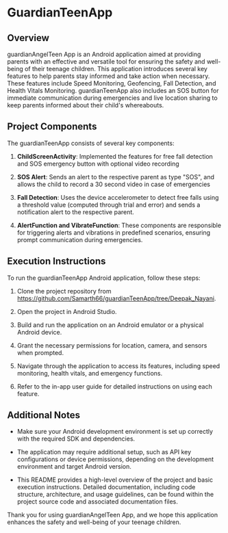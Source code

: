# GuardianTeenApp

## Overview

guardianAngelTeen App is an Android application aimed at providing parents with an effective and versatile tool for ensuring the safety and well-being of their teenage children. This application introduces several key features to help parents stay informed and take action when necessary. These features include Speed Monitoring, Geofencing, Fall Detection, and Health Vitals Monitoring. guardianTeenApp also includes an SOS button for immediate communication during emergencies and live location sharing to keep parents informed about their child's whereabouts.

## Project Components

The guardianTeenApp consists of several key components:

1. **ChildScreenActivity**: Implemented the features for free fall detection and SOS emergency button with optional video recording

2. **SOS Alert**: Sends an alert to the respective parent as type "SOS", and allows the child to record a 30 second video in case of emergencies

3. **Fall Detection**: Uses the device accelerometer to detect free falls using a threshold value (computed through trial and error) and sends a notification alert to the respective parent.

4. **AlertFunction and VibrateFunction**: These components are responsible for triggering alerts and vibrations in predefined scenarios, ensuring prompt communication during emergencies.

## Execution Instructions

To run the guardianTeenApp Android application, follow these steps:

1. Clone the project repository from https://github.com/Samarth66/guardianTeenApp/tree/Deepak_Nayani.

2. Open the project in Android Studio.

3. Build and run the application on an Android emulator or a physical Android device.

4. Grant the necessary permissions for location, camera, and sensors when prompted.

5. Navigate through the application to access its features, including speed monitoring, health vitals, and emergency functions.

6. Refer to the in-app user guide for detailed instructions on using each feature.

## Additional Notes

- Make sure your Android development environment is set up correctly with the required SDK and dependencies.

- The application may require additional setup, such as API key configurations or device permissions, depending on the development environment and target Android version.

- This README provides a high-level overview of the project and basic execution instructions. Detailed documentation, including code structure, architecture, and usage guidelines, can be found within the project source code and associated documentation files.

Thank you for using guardianAngelTeen App, and we hope this application enhances the safety and well-being of your teenage children.
